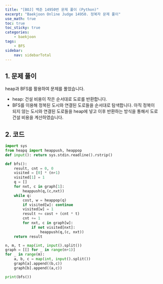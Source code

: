```yaml
---
title: "[BOJ] 백준 14950번 문제 풀이 (Python)"
excerpt: "Baekjoon Online Judge 14950. 정복자 문제 풀이"
use_math: true
toc: true
toc_sticky: true
categories:
    - baekjoon
tags:
    - BFS
sidebar:
    nav: sidebarTotal
---
```


## 1. 문제 풀이

heap과 BFS를 활용하여 문제를 풀었습니다.

- heap: 건설 비용이 작은 순서대로 도로를 반환합니다.
- BFS를 이용해 정복된 도시와 연결된 도로들을 순서대로 탐색합니다. 아직 정복이 되지 않는 도시와 연결된 도로들을 heap에 넣고 이후 반환하는 방식을 통해서 도로 건설 비용을 계산하였습니다.

## 2. 코드

```python
import sys
from heapq import heappush, heappop
def input(): return sys.stdin.readline().rstrip()

def bfs():
    result, cnt = 0, 0
    visited = [0] * (n+1)
    visited[1] = 1
    q = []
    for nxt, c in graph[1]:
        heappush(q,(c,nxt))
    while q:
        cost, w = heappop(q)
        if visited[w]: continue
        visited[w] = 1
        result += cost + (cnt * t)
        cnt += 1
        for nxt, c in graph[w]:
            if not visited[nxt]:
                heappush(q,(c, nxt))
    return result

n, m, t = map(int, input().split())
graph = [[] for _ in range(n+1)]
for _ in range(m):
    a, b, c = map(int, input().split())
    graph[a].append((b,c))
    graph[b].append((a,c))

print(bfs())
```